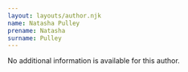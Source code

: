 ```yaml
---
layout: layouts/author.njk
name: Natasha Pulley
prename: Natasha
surname: Pulley
---
```

No additional information is available for this author.
